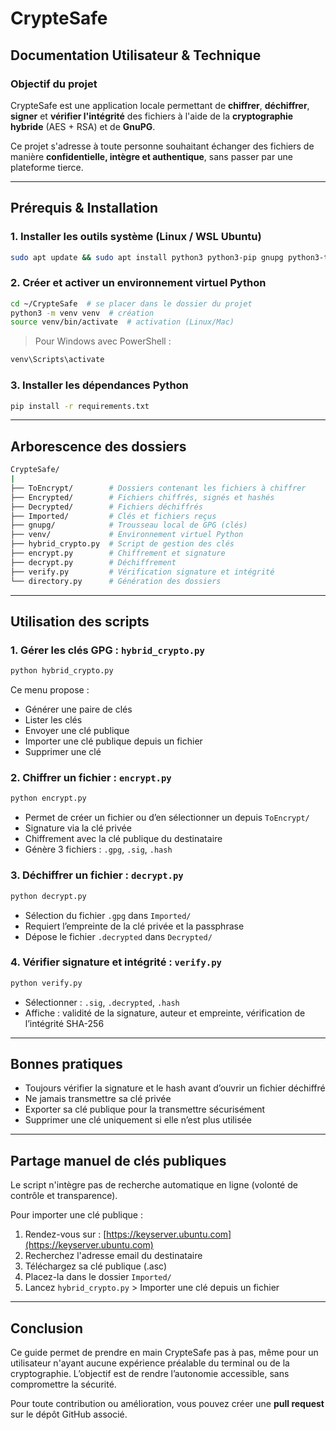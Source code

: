 # CrypteSafe

## Documentation Utilisateur & Technique

### Objectif du projet

CrypteSafe est une application locale permettant de **chiffrer**, **déchiffrer**, **signer** et **vérifier l'intégrité** des fichiers à l'aide de la **cryptographie hybride** (AES + RSA) et de **GnuPG**.

Ce projet s'adresse à toute personne souhaitant échanger des fichiers de manière **confidentielle, intègre et authentique**, sans passer par une plateforme tierce.

---

## Prérequis & Installation

### 1. Installer les outils système (Linux / WSL Ubuntu)

```bash
sudo apt update && sudo apt install python3 python3-pip gnupg python3-tk
```

### 2. Créer et activer un environnement virtuel Python

```bash
cd ~/CrypteSafe  # se placer dans le dossier du projet
python3 -m venv venv  # création
source venv/bin/activate  # activation (Linux/Mac)
```

> Pour Windows avec PowerShell :

```powershell
venv\Scripts\activate
```

### 3. Installer les dépendances Python

```bash
pip install -r requirements.txt
```

---

## Arborescence des dossiers

```bash
CrypteSafe/
|
├── ToEncrypt/        # Dossiers contenant les fichiers à chiffrer
├── Encrypted/        # Fichiers chiffrés, signés et hashés
├── Decrypted/        # Fichiers déchiffrés
├── Imported/         # Clés et fichiers reçus
├── gnupg/            # Trousseau local de GPG (clés)
├── venv/             # Environnement virtuel Python
├── hybrid_crypto.py  # Script de gestion des clés
├── encrypt.py        # Chiffrement et signature
├── decrypt.py        # Déchiffrement
├── verify.py         # Vérification signature et intégrité
└── directory.py      # Génération des dossiers
```

---

## Utilisation des scripts

### 1. Gérer les clés GPG : `hybrid_crypto.py`

```bash
python hybrid_crypto.py
```

Ce menu propose :

* Générer une paire de clés
* Lister les clés
* Envoyer une clé publique
* Importer une clé publique depuis un fichier
* Supprimer une clé

### 2. Chiffrer un fichier : `encrypt.py`

```bash
python encrypt.py
```

* Permet de créer un fichier ou d’en sélectionner un depuis `ToEncrypt/`
* Signature via la clé privée
* Chiffrement avec la clé publique du destinataire
* Génère 3 fichiers : `.gpg`, `.sig`, `.hash`

### 3. Déchiffrer un fichier : `decrypt.py`

```bash
python decrypt.py
```

* Sélection du fichier `.gpg` dans `Imported/`
* Requiert l’empreinte de la clé privée et la passphrase
* Dépose le fichier `.decrypted` dans `Decrypted/`

### 4. Vérifier signature et intégrité : `verify.py`

```bash
python verify.py
```

* Sélectionner : `.sig`, `.decrypted`, `.hash`
* Affiche : validité de la signature, auteur et empreinte, vérification de l’intégrité SHA-256

---

## Bonnes pratiques

* Toujours vérifier la signature et le hash avant d’ouvrir un fichier déchiffré
* Ne jamais transmettre sa clé privée
* Exporter sa clé publique pour la transmettre sécurisément
* Supprimer une clé uniquement si elle n’est plus utilisée

---

## Partage manuel de clés publiques

Le script n'intègre pas de recherche automatique en ligne (volonté de contrôle et transparence).

Pour importer une clé publique :

1. Rendez-vous sur : [https://keyserver.ubuntu.com](https://keyserver.ubuntu.com)
2. Recherchez l'adresse email du destinataire
3. Téléchargez sa clé publique (.asc)
4. Placez-la dans le dossier `Imported/`
5. Lancez `hybrid_crypto.py` > Importer une clé depuis un fichier

---

## Conclusion

Ce guide permet de prendre en main CrypteSafe pas à pas, même pour un utilisateur n'ayant aucune expérience préalable du terminal ou de la cryptographie. L’objectif est de rendre l’autonomie accessible, sans compromettre la sécurité.

Pour toute contribution ou amélioration, vous pouvez créer une **pull request** sur le dépôt GitHub associé.

